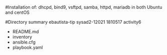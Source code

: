 #Installation of: dhcpd, bind9, vsftpd, samba, httpd, mariadb in both Ubuntu and centOS

#Directory summary
ebautista-tip
sysad2-12021
1810517
activity6
* README.md
* inventory
* ansible.cfg
* playbook.yaml
